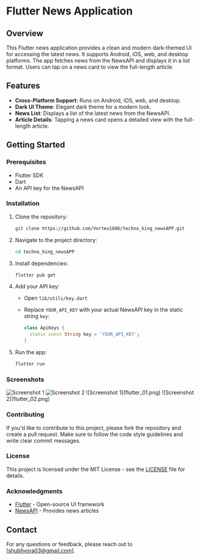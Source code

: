 # Flutter News Application

## Overview

This Flutter news application provides a clean and modern dark-themed UI for accessing the latest news. It supports Android, iOS, web, and desktop platforms. The app fetches news from the NewsAPI and displays it in a list format. Users can tap on a news card to view the full-length article.

## Features

- **Cross-Platform Support**: Runs on Android, iOS, web, and desktop.
- **Dark UI Theme**: Elegant dark theme for a modern look.
- **News List**: Displays a list of the latest news from the NewsAPI.
- **Article Details**: Tapping a news card opens a detailed view with the full-length article.

## Getting Started

### Prerequisites

- Flutter SDK
- Dart
- An API key for the NewsAPI

### Installation

1. Clone the repository:

    ```bash
    git clone https://github.com/Vortex1806/techno_king_newsAPP.git
    ```

2. Navigate to the project directory:

    ```bash
    cd techno_king_newsAPP
    ```

3. Install dependencies:

    ```bash
    flutter pub get
    ```

4. Add your API key:

    - Open `lib/utils/key.dart`
    - Replace `YOUR_API_KEY` with your actual NewsAPI key in the static string `key`:

      ```dart
      class ApiKeys {
        static const String key = 'YOUR_API_KEY';
      }
      ```

5. Run the app:

    ```bash
    flutter run
    ```

### Screenshots
<img src="assets/screenshots/screenshot1.png" alt="Screenshot 1" width="400">

<img src="assets/screenshots/screenshot2.png" alt="Screenshot 2" width="400">
![Screenshot 1](flutter_01.png)
![Screenshot 2](flutter_02.png)

### Contributing

If you'd like to contribute to this project, please fork the repository and create a pull request. Make sure to follow the code style guidelines and write clear commit messages.

### License

This project is licensed under the MIT License - see the [LICENSE](LICENSE) file for details.

### Acknowledgments

- [Flutter](https://flutter.dev/) - Open-source UI framework
- [NewsAPI](https://newsapi.org/) - Provides news articles

## Contact

For any questions or feedback, please reach out to [shubhvora03@gmail.com].
